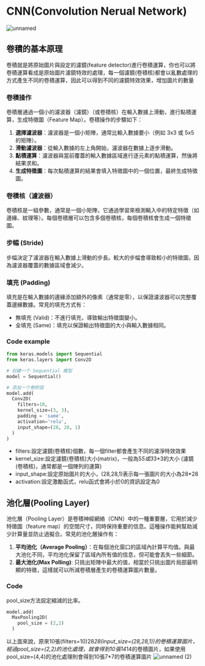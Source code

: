 # CNN(Convolution Nerual Network)
![unnamed](https://github.com/user-attachments/assets/b7f03c0e-f078-4502-8320-91d457321f00)

## 卷積的基本原理
卷積就是將原始圖片與設定的濾鏡(feature detector)進行卷積運算，你也可以將卷積運算看成是原始圖片濾鏡特效的處理，每一個濾鏡(卷積核)都會以亂數處理的方式產生不同的卷積運算，因此可以得到不同的濾鏡特效效果，增加圖片的數量

### 卷積操作
卷積層通過一個小的濾波器（濾鏡）（或卷積核）在輸入數據上滑動，進行點積運算，生成特徵圖（Feature Map）。卷積操作的步驟如下：
1. **選擇濾波器**：濾波器是一個小矩陣，通常比輸入數據要小（例如 3x3 或 5x5 的矩陣）。
2. **滑動濾波器**：從輸入數據的左上角開始，濾波器在數據上逐步滑動。
3. **點積運算**：濾波器與當前覆蓋的輸入數據區域進行逐元素的點積運算，然後將結果求和。
4. **生成特徵圖**：每次點積運算的結果會填入特徵圖中的一個位置，最終生成特徵圖。


### 卷積核（濾波器）
卷積核是一組參數，通常是一個小矩陣，它通過學習來檢測輸入中的特定特徵（如邊緣、紋理等）。每個卷積層可以包含多個卷積核，每個卷積核會生成一個特徵圖。

### 步幅 (Stride)
步幅決定了濾波器在輸入數據上滑動的步長。較大的步幅會導致較小的特徵圖，因為濾波器覆蓋的數據區域會減少。

### 填充 (Padding)
填充是在輸入數據的邊緣添加額外的像素（通常是零），以保證濾波器可以完整覆蓋邊緣數據。常見的填充方式有：
- 無填充 (Valid)：不進行填充，導致輸出特徵圖變小。
- 全填充 (Same)：填充以保證輸出特徵圖的大小與輸入數據相同。

### Code example
```python
from keras.models import Sequential
from keras.layers import Conv2D

# 创建一个 Sequential 模型
model = Sequential()

# 添加一个卷积层
model.add(
  Conv2D(
    filters=10,
    kernel_size=(3, 3),
    padding = 'same',
    activation='relu',
    input_shape=(28, 28, 1)
  )
)
```
- filters:設定濾鏡(卷積核)個數，每一個filter都會產生不同的濾淨特效效果
- kernel_size:設定濾鏡(卷積核)大小(matrix)，一般為5*5或3*3*3的大小 (濾鏡(卷積核)，通常都是一個陣列的運算)
- input_shape:設定原始圖片的大小，(28,28,1)表示每一張圖片的大小為28*28
- activation:設定激勵函式，relu函式會將小於0的資訊設定為0


## 池化層(Pooling Layer)
池化層（Pooling Layer）是卷積神經網絡（CNN）中的一種重要層，它用於減少特徵圖（feature map）的空間尺寸，同時保持重要的信息。這種操作能夠幫助減少計算量並防止過擬合。常見的池化層操作有：
1. **平均池化（Average Pooling）**：在每個池化窗口的區域內計算平均值。與最大池化不同，平均池化保留了區域內所有值的信息，但可能會丟失一些細節。
2. **最大池化(Max Polling)**: 只挑出矩陣中最大的值，相當於只挑出圖片局部最明顯的特徵，這樣就可以所減卷積層產生的卷積運算圖片數量。

### Code
pool_size方法設定縮減的比率。
```python
model.add(
  MaxPooling2D(
    pool_size = (2,2)
  )
```
以上面來說，原來10張(filters=10)28*28(input_size=(28,28,1))的卷積運算圖片，經過pool_size=(2,2)的池化處理，就會得到10張14*14的卷積圖片，如果使用pool_size=(4,4)的池化處理則會得到10張7*7的卷積運算圖片
![unnamed (2)](https://github.com/user-attachments/assets/e49d0ee8-56c7-4426-99ad-16f86195d220)

